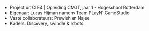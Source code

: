 - Project uit CLE4 | Opleiding CMGT, jaar 1 - Hogeschool Rotterdam
- Eigenaar: Lucas Hijman namens Team PLayN' GameStudio
- Vaste collaborateurs: Prewish en Najee
- Kaders: Discovery, swindle & robots